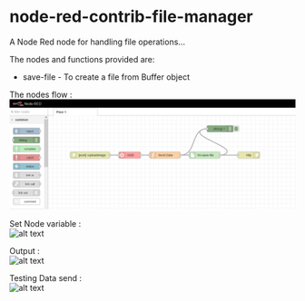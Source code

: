 # node-red-contrib-file-manager
A Node Red node for handling file operations...

The nodes and functions provided are:

  * save-file - To create a file from Buffer object


The nodes flow :
![alt text](https://raw.githubusercontent.com/flw18/file-manager/master/ref/Capture.PNG)

Set Node variable :<br />
![alt text](https://raw.githubusercontent.com/flw18/file-manager/blob/master/ref/Capture2.PNG)

Output :<br />
![alt text](https://raw.githubusercontent.com/flw18/file-manager/blob/master/ref/Capture3.PNG)

Testing Data send :<br />
![alt text](https://raw.githubusercontent.com/flw18/file-manager/blob/master/ref/Capture4.PNG)
